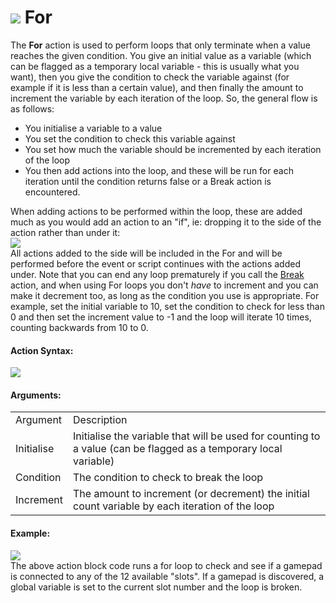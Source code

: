 #  ![](https://gms.magecorn.com/Manual/assets/Images/Scripting_Reference/Drag_And_Drop/Reference/Loops/i_Loops_For.png) For

The **For** action is used to perform loops that only terminate when a
value reaches the given condition. You give an initial value as a
variable (which can be flagged as a temporary local variable - this is
usually what you want), then you give the condition to check the
variable against (for example if it is less than a certain value), and
then finally the amount to increment the variable by each iteration of
the loop. So, the general flow is as follows:

-   You initialise a variable to a value
-   You set the condition to check this variable against
-   You set how much the variable should be incremented by each
    iteration of the loop
-   You then add actions into the loop, and these will be run for each
    iteration until the condition returns false or a Break action is
    encountered.

When adding actions to be performed within the loop, these are added
much as you would add an action to an "if", ie: dropping it to the side
of the action rather than under it:  
![](https://gms.magecorn.com/Manual/assets/Images/Scripting_Reference/Drag_And_Drop/Reference/Loops/For_Drop.png)  
All actions added to the side will be included in the For and will be
performed before the event or script continues with the actions added
under. Note that you can end any loop prematurely if you call the
[Break](Break) action, and when using For loops you don't *have* to
increment and you can make it decrement too, as long as the condition
you use is appropriate. For example, set the initial variable to 10, set
the condition to check for less than 0 and then set the increment value
to -1 and the loop will iterate 10 times, counting backwards from 10 to
0.

#### Action Syntax:

  
![](https://gms.magecorn.com/Manual/assets/Images/Scripting_Reference/Drag_And_Drop/Reference/Loops/a_Loops_For.png)  

#### Arguments:

|            |                                                                                                                  |
|------------|------------------------------------------------------------------------------------------------------------------|
| Argument   | Description                                                                                                      |
| Initialise | Initialise the variable that will be used for counting to a value (can be flagged as a temporary local variable) |
| Condition  | The condition to check to break the loop                                                                         |
| Increment  | The amount to increment (or decrement) the initial count variable by each iteration of the loop                  |

#### Example:

  
![](https://gms.magecorn.com/Manual/assets/Images/Scripting_Reference/Drag_And_Drop/Reference/Loops/e_Loops_For.png)  
The above action block code runs a for loop to check and see if a
gamepad is connected to any of the 12 available "slots". If a gamepad is
discovered, a global variable is set to the current slot number and the
loop is broken.
